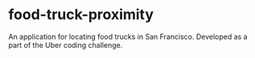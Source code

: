# food-truck-proximity
An application for locating food trucks in San Francisco. Developed as a part of the Uber coding challenge.
